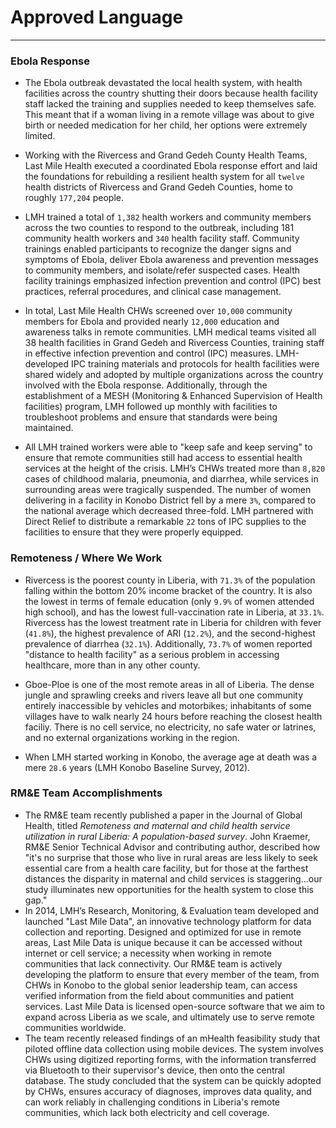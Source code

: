 Approved Language
=================
*****************

<!--
Documents included:
    + LMH Quarterly Report (Oct-Dec 2014)
    + LMH Quarterly Report (Jan-Mar 2015)
    + LMH Quarterly Report (Apr-Jun 2015)
    + LMH Annual Report (2014-2015)
    
    - kbs
    - lms rivercess
    - mnh audit
    - cma
-->


### Ebola Response

- The Ebola outbreak devastated the local health system, with health facilities across the country shutting their doors 
because health facility staff lacked the training and supplies needed to keep themselves safe. This meant that if a 
woman living in a remote village was about to give birth or needed medication for her child, her options were extremely 
limited.

- Working with the Rivercess and Grand Gedeh County Health Teams, Last Mile Health executed a coordinated Ebola 
response effort and laid the foundations for rebuilding a resilient health system for all `twelve` health districts of 
Rivercess and Grand Gedeh Counties, home to roughly `177,204` people.

- LMH trained a total of `1,382` health workers and community members across the two counties to respond to the 
outbreak, including 181 community health workers and `340` health facility staff. Community trainings enabled 
participants to recognize the danger signs and symptoms of Ebola, deliver Ebola awareness and prevention messages to 
community members, and isolate/refer suspected cases. Health facility trainings emphasized infection prevention and 
control (IPC) best practices, referral procedures, and clinical case management.

- In total, Last Mile Health CHWs screened over `10,000` community members for Ebola and provided nearly `12,000` 
education and awareness talks in remote communities. LMH medical teams visited all 38 health facilities in Grand Gedeh 
and Rivercess Counties, training staff in effective infection prevention and control (IPC) measures. LMH-developed IPC 
training materials and protocols for health facilities were shared widely and adopted by multiple organizations across 
the country involved with the Ebola response. Additionally, through the establishment of a MESH (Monitoring & Enhanced 
Supervision of Health facilities) program, LMH followed up monthly with facilities to troubleshoot problems and ensure 
that standards were being maintained.

- All LMH trained workers were able to "keep safe and keep serving" to ensure that remote communities still had access 
to essential health services at the height of the crisis. LMH’s CHWs treated more than `8,820` cases of childhood 
malaria, pneumonia, and diarrhea, while services in surrounding areas were tragically suspended. The number of women 
delivering in a facility in Konobo District fell by a mere `3%`, compared to the national average which decreased 
three-fold. LMH partnered with Direct Relief to distribute a remarkable `22` tons of IPC supplies to the facilities to 
ensure that they were properly equipped.


### Remoteness / Where We Work

- Rivercess is the poorest county in Liberia, with `71.3%` of the population falling within the bottom 20% income 
bracket of the country. It is also the lowest in terms of female education (only `9.9%` of women attended high school), 
and has the lowest full-vaccination rate in Liberia, at `33.1%`. Rivercess has the lowest treatment rate in Liberia for 
children with fever (`41.8%`), the highest prevalence of ARI (`12.2%`), and the second-highest prevalence of diarrhea 
(`32.1%`). Additionally, `73.7%` of women reported "distance to health facility" as a serious problem in accessing 
healthcare, more than in any other county.

- Gboe-Ploe is one of the most remote areas in all of Liberia. The dense jungle and sprawling creeks and rivers leave 
all but one community entirely inaccessible by vehicles and motorbikes; inhabitants of some villages have to walk 
nearly 24 hours before reaching the closest health faciliy. There is no cell service, no electricity, no safe water or 
latrines, and no external organizations working in the region.

- When LMH started working in Konobo, the average age at death was a mere `28.6` years (LMH Konobo Baseline Survey, 
2012).


### RM&E Team Accomplishments

- The RM&E team recently published a paper in the Journal of Global Health, titled *Remoteness and maternal and child 
health service utilization in rural Liberia: A population-based survey*. John Kraemer, RM&E Senior Technical Advisor 
and contributing author, described how "it's no surprise that those who live in rural areas are less likely to seek 
essential care from a health care facility, but for those at the farthest distances the disparity in maternal and 
child services is staggering...our study illuminates new opportunities for the health system to close this gap."
- In 2014, LMH’s Research, Monitoring, & Evaluation team developed and launched "Last Mile Data", an innovative 
technology platform for data collection and reporting. Designed and optimized for use in remote areas, Last Mile Data 
is unique because it can be accessed without internet or cell service; a necessity when working in remote communities 
that lack connectivity. Our RM&E team is actively developing the platform to ensure that every member of the team, from 
CHWs in Konobo to the global senior leadership team, can access verified information from the field about communities 
and patient services. Last Mile Data is licensed open-source software that we aim to expand across Liberia as we scale, 
and ultimately use to serve remote communities worldwide.
- The team recently released findings of an mHealth feasibility study that piloted offline data collection using mobile 
devices. The system involves CHWs using digitized reporting forms, with the information transferred via Bluetooth to 
their supervisor's device, then onto the central database. The study concluded that the system can be quickly adopted 
by CHWs, ensures accuracy of diagnoses, improves data quality, and can work reliably in challenging conditions in 
Liberia's remote communities, which lack both electricity and cell coverage.
